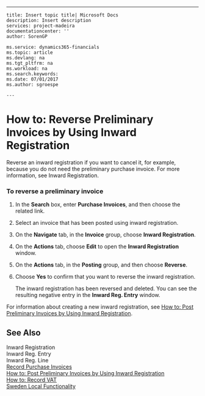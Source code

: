 ---
    title: Insert topic title| Microsoft Docs
    description: Insert description
    services: project-madeira
    documentationcenter: ''
    author: SorenGP

    ms.service: dynamics365-financials
    ms.topic: article
    ms.devlang: na
    ms.tgt_pltfrm: na
    ms.workload: na
    ms.search.keywords:
    ms.date: 07/01/2017
    ms.author: sgroespe

    ---
# How to: Reverse Preliminary Invoices by Using Inward Registration
Reverse an inward registration if you want to cancel it, for example, because you do not need the preliminary purchase invoice. For more information, see Inward Registration.  
  
### To reverse a preliminary invoice  
  
1.  In the **Search** box, enter **Purchase Invoices**, and then choose the related link.  
  
2.  Select an invoice that has been posted using inward registration.  
  
3.  On the **Navigate** tab, in the **Invoice** group, choose **Inward Registration**.  
  
4.  On the **Actions** tab, choose **Edit** to open the **Inward Registration** window.  
  
5.  On the **Actions** tab, in the **Posting** group, and then choose **Reverse**.  
  
6.  Choose **Yes** to confirm that you want to reverse the inward registration.  
  
     The inward registration has been reversed and deleted. You can see the resulting negative entry in the **Inward Reg. Entry** window.  
  
 For information about creating a new inward registration, see [How to: Post Preliminary Invoices by Using Inward Registration](../how-to-post-preliminary-invoices-by-using-inward-registration.md).  
  
## See Also  
 Inward Registration   
 Inward Reg. Entry   
 Inward Reg. Line   
 [Record Purchase Invoices](../record-purchase-invoices.md)   
 [How to: Post Preliminary Invoices by Using Inward Registration](../how-to-post-preliminary-invoices-by-using-inward-registration.md)   
 [How to: Record VAT](../how-to-record-vat.md)   
 [Sweden Local Functionality](../sweden-local-functionality.md)